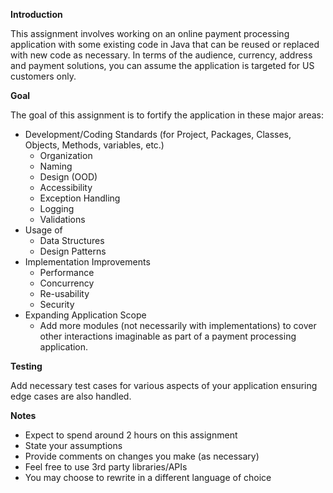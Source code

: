 **Introduction**

This assignment involves working on an online payment processing application with some existing code in Java that can be reused or replaced with new code as necessary. In terms of the audience, currency, address and payment solutions, you can assume the application is targeted for US customers only.

**Goal**

The goal of this assignment is to fortify the application in these major areas:
- Development/Coding Standards (for Project, Packages, Classes, Objects, Methods, variables, etc.)
  - Organization
  - Naming
  - Design (OOD)
  - Accessibility
  - Exception Handling
  - Logging
  - Validations
- Usage of
  - Data Structures
  - Design Patterns
- Implementation Improvements
  - Performance
  - Concurrency
  - Re-usability
  - Security
- Expanding Application Scope
  - Add more modules (not necessarily with implementations) to cover other interactions imaginable as part of a payment processing application.

**Testing**

Add necessary test cases for various aspects of your application ensuring edge cases are also handled.

**Notes**

- Expect to spend around 2 hours on this assignment
- State your assumptions
- Provide comments on changes you make (as necessary)
- Feel free to use 3rd party libraries/APIs
- You may choose to rewrite in a different language of choice